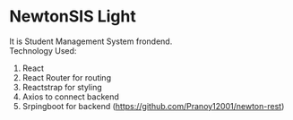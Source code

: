 # NewtonSIS Light
It is Student Management System frondend.<br>
Technology Used:<br>
1. React<br>
2. React Router for routing<br>
3. Reactstrap for styling<br>
4. Axios to connect backend <br>
5. Srpingboot for backend (https://github.com/Pranoy12001/newton-rest)
